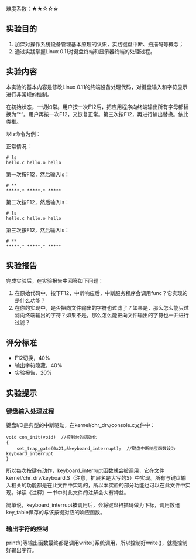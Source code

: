 难度系数：★★☆☆☆

## 实验目的

1. 加深对操作系统设备管理基本原理的认识，实践键盘中断、扫描码等概念；
2. 通过实践掌握Linux 0.11对键盘终端和显示器终端的处理过程。

## 实验内容

本实验的基本内容是修改Linux 0.11的终端设备处理代码，对键盘输入和字符显示进行非常规的控制。

在初始状态，一切如常。用户按一次F12后，把应用程序向终端输出所有字母都替换为“*”。用户再按一次F12，又恢复正常。第三次按F12，再进行输出替换。依此类推。

以ls命令为例：

正常情况：

```
# ls
hello.c hello.o hello
```

第一次按F12，然后输入ls：

```
# **
*****.* *****.* *****
```

第二次按F12，然后输入ls：

```
# ls
hello.c hello.o hello
```

第三次按F12，然后输入ls：

```
# **
*****.* *****.* *****
```

## 实验报告

完成实验后，在实验报告中回答如下问题：

1. 在原始代码中，按下F12，中断响应后，中断服务程序会调用func？它实现的是什么功能？
2. 在你的实现中，是否把向文件输出的字符也过滤了？如果是，那么怎么能只过滤向终端输出的字符？如果不是，那么怎么能把向文件输出的字符也一并进行过滤？

## 评分标准

- F12切换，40%
- 输出字符隐藏，40%
- 实验报告，20%

## 实验提示

### 键盘输入处理过程

键盘I/O是典型的中断驱动，在kernel/chr_drv/console.c文件中：

```
void con_init(void)  //控制台的初始化
{
    set_trap_gate(0x21,&keyboard_interrupt);  //键盘中断响应函数设为keyboard_interrupt
}
```

所以每次按键有动作，keyboard_interrupt函数就会被调用，它在文件kernel/chr_drv/keyboard.S（注意，扩展名是大写的S）中实现。所有与键盘输入相关的功能都是在此文件中实现的，所以本实验的部分功能也可以在此文件中实现。详读《注释》一书中对此文件的注解会大有裨益。

简单说，keyboard_interrupt被调用后，会将键盘扫描码做为下标，调用数组key_table保存的与该按键对应的响应函数。

### 输出字符的控制

printf()等输出函数最终都是调用write()系统调用，所以控制好write()，就能控制好输出字符。
